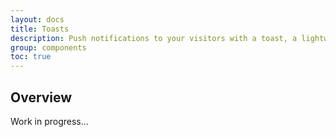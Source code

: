 ```yaml
---
layout: docs
title: Toasts
description: Push notifications to your visitors with a toast, a lightweight and easily customizable alert message.
group: components
toc: true
---
```


## Overview

Work in progress...
